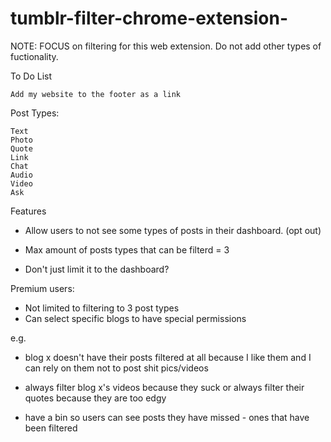 # tumblr-filter-chrome-extension-

NOTE: FOCUS on filtering for this web extension. 
Do not add other types of fuctionality.



To Do List

	Add my website to the footer as a link

Post Types:

	Text
	Photo 
	Quote
	Link 
	Chat
	Audio
	Video
	Ask
	
Features

* Allow users to not see some types of posts in their dashboard. (opt out)

* Max amount of posts types that can be filterd = 3

* Don't just limit it to the dashboard?


Premium users:

* Not limited to filtering to 3 post types
* Can select specific blogs to have special permissions 

e.g.

- blog x doesn't have their posts filtered at all because I like them and I can rely on them not to post shit pics/videos

- always filter blog x's videos because they suck or always filter their quotes because they are too edgy 

* have a bin so users can see posts they have missed - ones that have been filtered 



